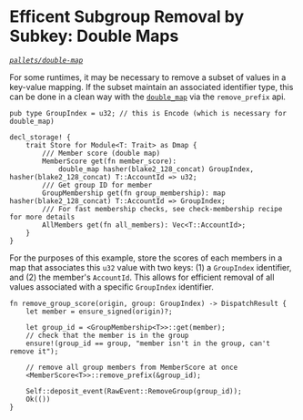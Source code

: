 # Efficent Subgroup Removal by Subkey: Double Maps
*[`pallets/double-map`](https://github.com/substrate-developer-hub/recipes/tree/master/pallets/double-map)*

For some runtimes, it may be necessary to remove a subset of values in a key-value mapping. If the subset maintain an associated identifier type, this can be done in a clean way with the [`double_map`](https://crates.parity.io/frame_support/storage/trait.StorageDoubleMap.html) via the `remove_prefix` api.

```rust, ignore
pub type GroupIndex = u32; // this is Encode (which is necessary for double_map)

decl_storage! {
	trait Store for Module<T: Trait> as Dmap {
		/// Member score (double map)
		MemberScore get(fn member_score):
			double_map hasher(blake2_128_concat) GroupIndex, hasher(blake2_128_concat) T::AccountId => u32;
		/// Get group ID for member
		GroupMembership get(fn group_membership): map hasher(blake2_128_concat) T::AccountId => GroupIndex;
		/// For fast membership checks, see check-membership recipe for more details
		AllMembers get(fn all_members): Vec<T::AccountId>;
	}
}
```

For the purposes of this example, store the scores of each members in a map that associates this `u32` value with two keys: (1) a `GroupIndex` identifier, and (2) the member's `AccountId`. This allows for efficient removal of all values associated with a specific `GroupIndex` identifier.

```rust, ignore
fn remove_group_score(origin, group: GroupIndex) -> DispatchResult {
	let member = ensure_signed(origin)?;

	let group_id = <GroupMembership<T>>::get(member);
	// check that the member is in the group
	ensure!(group_id == group, "member isn't in the group, can't remove it");

	// remove all group members from MemberScore at once
	<MemberScore<T>>::remove_prefix(&group_id);

	Self::deposit_event(RawEvent::RemoveGroup(group_id));
	Ok(())
}
```
